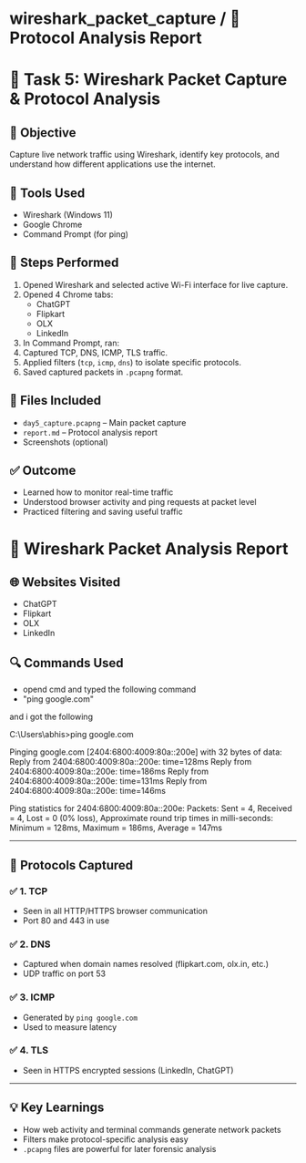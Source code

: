 # wireshark_packet_capture / 📝 Protocol Analysis Report

 


# 📡 Task 5: Wireshark Packet Capture & Protocol Analysis

## 🎯 Objective
Capture live network traffic using Wireshark, identify key protocols, and understand how different applications use the internet.

## 🧰 Tools Used
- Wireshark (Windows 11)
- Google Chrome
- Command Prompt (for ping)

## 🔧 Steps Performed

1. Opened Wireshark and selected active Wi-Fi interface for live capture.
2. Opened 4 Chrome tabs:
   - ChatGPT
   - Flipkart
   - OLX
   - LinkedIn
3. In Command Prompt, ran:
4. Captured TCP, DNS, ICMP, TLS traffic.
5. Applied filters (`tcp`, `icmp`, `dns`) to isolate specific protocols.
6. Saved captured packets in `.pcapng` format.

## 📁 Files Included
- `day5_capture.pcapng` – Main packet capture
- `report.md` – Protocol analysis report
- Screenshots (optional)

## ✅ Outcome
- Learned how to monitor real-time traffic
- Understood browser activity and ping requests at packet level
- Practiced filtering and saving useful traffic
# 📝 Wireshark Packet Analysis Report

## 🌐 Websites Visited
- ChatGPT
- Flipkart
- OLX
- LinkedIn
## 🔍 Commands Used 
- opend cmd and typed the following command 
- "ping google.com"

and i got the following


C:\Users\abhis>ping google.com

Pinging google.com [2404:6800:4009:80a::200e] with 32 bytes of data:
Reply from 2404:6800:4009:80a::200e: time=128ms
Reply from 2404:6800:4009:80a::200e: time=186ms
Reply from 2404:6800:4009:80a::200e: time=131ms
Reply from 2404:6800:4009:80a::200e: time=146ms

Ping statistics for 2404:6800:4009:80a::200e:
    Packets: Sent = 4, Received = 4, Lost = 0 (0% loss),
Approximate round trip times in milli-seconds:
    Minimum = 128ms, Maximum = 186ms, Average = 147ms



---

## 📡 Protocols Captured

### ✅ 1. TCP
- Seen in all HTTP/HTTPS browser communication
- Port 80 and 443 in use

### ✅ 2. DNS
- Captured when domain names resolved (flipkart.com, olx.in, etc.)
- UDP traffic on port 53

### ✅ 3. ICMP
- Generated by `ping google.com`
- Used to measure latency

### ✅ 4. TLS
- Seen in HTTPS encrypted sessions (LinkedIn, ChatGPT)

---

## 💡 Key Learnings
- How web activity and terminal commands generate network packets
- Filters make protocol-specific analysis easy
- `.pcapng` files are powerful for later forensic analysis


    
